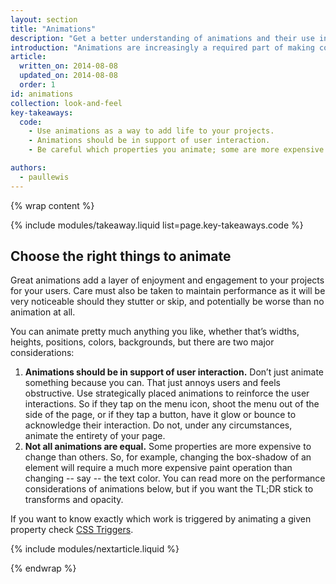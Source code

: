 ```yaml
---
layout: section
title: "Animations"
description: "Get a better understanding of animations and their use in modern apps and sites."
introduction: "Animations are increasingly a required part of making compelling web applications and sites. Users have come to expect highly responsive and interactive user interfaces. Animating your interface, however, is not necessarily straight forward. What should be animated, when, and what kind of feel should the animation have?"
article:
  written_on: 2014-08-08
  updated_on: 2014-08-08
  order: 1
id: animations
collection: look-and-feel
key-takeaways:
  code:
    - Use animations as a way to add life to your projects.
    - Animations should be in support of user interaction.
    - Be careful which properties you animate; some are more expensive than others!

authors:
  - paullewis
---
```

{% wrap content %}

{% include modules/takeaway.liquid list=page.key-takeaways.code %}

## Choose the right things to animate

Great animations add a layer of enjoyment and engagement to your projects for your users. Care must also be taken to maintain performance as it will be very noticeable should they stutter or skip, and potentially be worse than no animation at all.

You can animate pretty much anything you like, whether that’s widths, heights, positions, colors, backgrounds, but there are two major considerations:

1. **Animations should be in support of user interaction.** Don’t just animate something because you can. That just annoys users and feels obstructive. Use strategically placed animations to reinforce the user interactions. So if they tap on the menu icon, shoot the menu out of the side of the page, or if they tap a button, have it glow or bounce to acknowledge their interaction. Do not, under any circumstances, animate the entirety of your page.
2. **Not all animations are equal.** Some properties are more expensive to change than others. So, for example, changing the box-shadow of an element will require a much more expensive paint operation than changing -- say -- the text color. You can read more on the performance considerations of animations below, but if you want the TL;DR stick to transforms and opacity.

If you want to know exactly which work is triggered by animating a given property check [CSS Triggers](http://csstriggers.com).

{% include modules/nextarticle.liquid %}

{% endwrap %}
